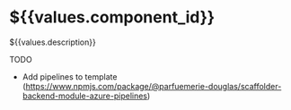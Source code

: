 # ${{values.component_id}}

${{values.description}}

TODO
- Add pipelines to template (https://www.npmjs.com/package/@parfuemerie-douglas/scaffolder-backend-module-azure-pipelines)
